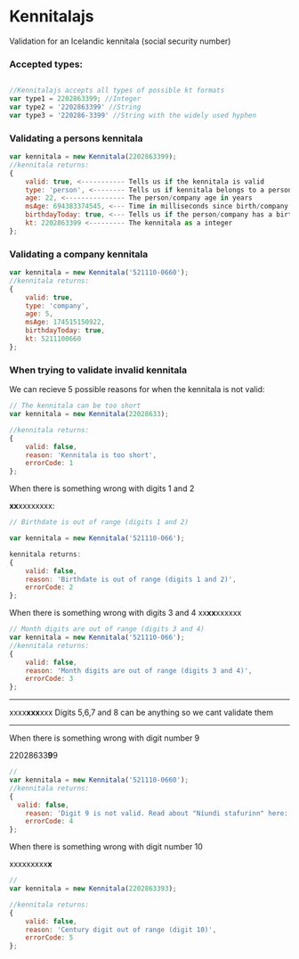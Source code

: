 # Kennitalajs

Validation for an Icelandic kennitala (social security number)

### Accepted types:

```javascript

//Kennitalajs accepts all types of possible kt formats
var type1 = 2202863399; //Integer
var type2 = '2202863399' //String
var type3 = '220286-3399' //String with the widely used hyphen

```

### Validating a persons kennitala
```javascript
var kennitala = new Kennitala(2202863399);
//kennitala returns:
{
    valid: true, <----------- Tells us if the kennitala is valid
    type: 'person', <-------- Tells us if kennitala belongs to a person or a company
    age: 22, <--------------- The person/company age in years
    msAge: 694383374545, <--- Time in milliseconds since birth/company was founded
    birthdayToday: true, <--- Tells us if the person/company has a birthday today
    kt: 2202863399 <--------- The kennitala as a integer
};
```

### Validating a company kennitala
```javascript
var kennitala = new Kennitala('521110-0660');
//kennitala returns:
{
    valid: true,
    type: 'company',
    age: 5,
    msAge: 174515150922,
    birthdayToday: true,
    kt: 5211100660
};
```

### When trying to validate invalid kennitala

We can recieve 5 possible reasons for when the kennitala is not valid:

```javascript
// The kennitala can be too short
var kennitala = new Kennitala(22028633);

//kennitala returns:
{
    valid: false,
    reason: 'Kennitala is too short',
    errorCode: 1
};
```

When there is something wrong with digits 1 and 2

**xx**xxxxxxxx:
```javascript
// Birthdate is out of range (digits 1 and 2)

var kennitala = new Kennitala('521110-066');

kennitala returns:
{
    valid: false,
    reason: 'Birthdate is out of range (digits 1 and 2)',
    errorCode: 2
};
```

When there is something wrong with digits 3 and 4
xx**xx**xxxxxx
```javascript
// Month digits are out of range (digits 3 and 4)
var kennitala = new Kennitala('521110-066');
//kennitala returns:
{
    valid: false,
    reason: 'Month digits are out of range (digits 3 and 4)',
    errorCode: 3
};
```

----------

xxxx**xxx**xxx
Digits 5,6,7 and 8 can be anything so we cant validate them

----------


When there is something wrong with digit number 9

22028633**9**9

```javascript
// 
var kennitala = new Kennitala('521110-0660');
//kennitala returns:
{
  valid: false,
    reason: 'Digit 9 is not valid. Read about "Níundi stafurinn" here: https://is.wikipedia.org/wiki/Kennitala',
    errorCode: 4
};

```

When there is something wrong with digit number 10

xxxxxxxxx**x**

```javascript
// 
var kennitala = new Kennitala(2202863393);

//kennitala returns:
{
    valid: false,
    reason: 'Century digit out of range (digit 10)',
    errorCode: 5
};

```